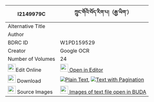 |I2149979C|ཀྲུང་གོའི་བོད་རིག་པ།（རྒྱ་ཡིག་） 
| --- | --- 
|Alternative Title |
|Author | 
|BDRC ID | W1PD159529
|Creator | Google OCR
|Number of Volumes| 24
|<img width="25" src="https://img.icons8.com/color/25/000000/edit-property.png">Edit Online| [<img width="25" src="https://avatars.githubusercontent.com/u/45091458?s=200&v=4"> Open in Editor](http://editor.openpecha.org/I2149979C)
|<img width="25" src="https://img.icons8.com/fluent/48/000000/download-2.png"/>  Download | [![](https://img.icons8.com/color/20/000000/txt.png)Plain Text](https://github.com/Openpecha/I2149979C/releases/download/v2/trung_go_i_bo_rigpa_gyayik_plain_I2149979C.zip), [![](https://img.icons8.com/color/20/000000/txt.png)Text with Pagination](https://github.com/Openpecha/I2149979C/releases/download/v2/trung_go_i_bo_rigpa_gyayik_pages_I2149979C.zip)
|<img width="25" src="https://img.icons8.com/plasticine/100/000000/pictures-folder.png"/>  Source Images | [<img width="25" src="https://library.bdrc.io/icons/BUDA-small.svg"> Images of text file open in BUDA](https://library.bdrc.io/show/bdr:W1PD159529)
